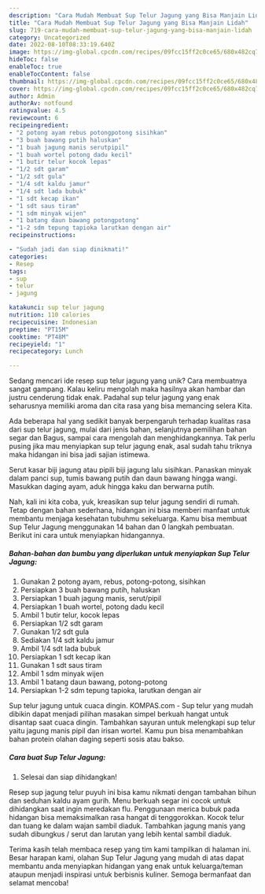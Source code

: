 ```yaml
---
description: "Cara Mudah Membuat Sup Telur Jagung yang Bisa Manjain Lidah"
title: "Cara Mudah Membuat Sup Telur Jagung yang Bisa Manjain Lidah"
slug: 719-cara-mudah-membuat-sup-telur-jagung-yang-bisa-manjain-lidah
category: Uncategorized
date: 2022-08-10T08:33:19.640Z
image: https://img-global.cpcdn.com/recipes/09fcc15ff2c0ce65/680x482cq70/sup-telur-jagung-foto-resep-utama.jpg
hideToc: false
enableToc: true
enableTocContent: false
thumbnail: https://img-global.cpcdn.com/recipes/09fcc15ff2c0ce65/680x482cq70/sup-telur-jagung-foto-resep-utama.jpg
cover: https://img-global.cpcdn.com/recipes/09fcc15ff2c0ce65/680x482cq70/sup-telur-jagung-foto-resep-utama.jpg
author: Admin
authorAv: notfound
ratingvalue: 4.5
reviewcount: 6
recipeingredient:
- "2 potong ayam rebus potongpotong sisihkan"
- "3 buah bawang putih haluskan"
- "1 buah jagung manis serutpipil"
- "1 buah wortel potong dadu kecil"
- "1 butir telur kocok lepas"
- "1/2 sdt garam"
- "1/2 sdt gula"
- "1/4 sdt kaldu jamur"
- "1/4 sdt lada bubuk"
- "1 sdt kecap ikan"
- "1 sdt saus tiram"
- "1 sdm minyak wijen"
- "1 batang daun bawang potongpotong"
- "1-2 sdm tepung tapioka larutkan dengan air"
recipeinstructions:

- "Sudah jadi dan siap dinikmati!"
categories:
- Resep
tags:
- sup
- telur
- jagung

katakunci: sup telur jagung 
nutrition: 110 calories
recipecuisine: Indonesian
preptime: "PT15M"
cooktime: "PT48M"
recipeyield: "1"
recipecategory: Lunch

---
```





Sedang mencari ide resep sup telur jagung yang unik? Cara membuatnya sangat gampang. Kalau keliru mengolah maka hasilnya akan hambar dan justru cenderung tidak enak. Padahal sup telur jagung yang enak seharusnya memiliki aroma dan cita rasa yang bisa memancing selera Kita.





Ada beberapa hal yang sedikit banyak berpengaruh terhadap kualitas rasa dari sup telur jagung, mulai dari jenis bahan, selanjutnya pemilihan bahan segar dan Bagus, sampai cara mengolah dan menghidangkannya. Tak perlu pusing jika mau menyiapkan sup telur jagung enak,      asal sudah tahu triknya maka hidangan ini bisa jadi sajian istimewa.














Serut kasar biji jagung atau pipili biji jagung lalu sisihkan. Panaskan minyak dalam panci sup, tumis bawang putih dan daun bawang hingga wangi. Masukkan daging ayam, aduk hingga kaku dan berwarna putih.






Nah, kali ini kita coba, yuk, kreasikan sup telur jagung sendiri di rumah. Tetap dengan bahan sederhana, hidangan ini bisa memberi manfaat untuk membantu menjaga kesehatan tubuhmu sekeluarga. Kamu bisa membuat Sup Telur Jagung menggunakan 14 bahan dan 0 langkah pembuatan. Berikut ini cara untuk menyiapkan hidangannya.

<!--inarticleads1-->

##### Bahan-bahan dan bumbu yang diperlukan untuk menyiapkan Sup Telur Jagung:

1. Gunakan 2 potong ayam, rebus, potong-potong, sisihkan
1. Persiapkan 3 buah bawang putih, haluskan
1. Persiapkan 1 buah jagung manis, serut/pipil
1. Persiapkan 1 buah wortel, potong dadu kecil
1. Ambil 1 butir telur, kocok lepas
1. Persiapkan 1/2 sdt garam
1. Gunakan 1/2 sdt gula
1. Sediakan 1/4 sdt kaldu jamur
1. Ambil 1/4 sdt lada bubuk
1. Persiapkan 1 sdt kecap ikan
1. Gunakan 1 sdt saus tiram
1. Ambil 1 sdm minyak wijen
1. Ambil 1 batang daun bawang, potong-potong
1. Persiapkan 1-2 sdm tepung tapioka, larutkan dengan air


Sup telur jagung untuk cuaca dingin. KOMPAS.com - Sup telur yang mudah dibikin dapat menjadi pilihan masakan simpel berkuah hangat untuk disantap saat cuaca dingin. Tambahkan sayuran untuk melengkapi sup telur yaitu jagung manis pipil dan irisan wortel. Kamu pun bisa menambahkan bahan protein olahan daging seperti sosis atau bakso. 

<!--inarticleads2-->

##### Cara buat Sup Telur Jagung:


1. Selesai dan siap dihidangkan!

Resep sup jagung telur puyuh ini bisa kamu nikmati dengan tambahan bihun dan seduhan kaldu ayam gurih. Menu berkuah segar ini cocok untuk dihidangkan saat ingin meredakan flu. Penggunaan merica bubuk pada hidangan bisa memaksimalkan rasa hangat di tenggorokkan. Kocok telur dan tuang ke dalam wajan sambil diaduk. Tambahkan jagung manis yang sudah dibungkus / serut dan larutan yang lebih kental sambil diaduk. 

Terima kasih telah membaca resep yang tim kami tampilkan di halaman ini. Besar harapan kami, olahan Sup Telur Jagung yang mudah di atas dapat membantu anda menyiapkan hidangan yang enak untuk keluarga/teman ataupun menjadi inspirasi untuk berbisnis kuliner. Semoga bermanfaat dan selamat mencoba!
